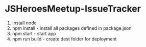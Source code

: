# JSHeroesMeetup-IssueTracker
1. install node
2. npm install - install all packages defined in package.json
3. npm start - start app
4. npm run build - create dest folder for deployment